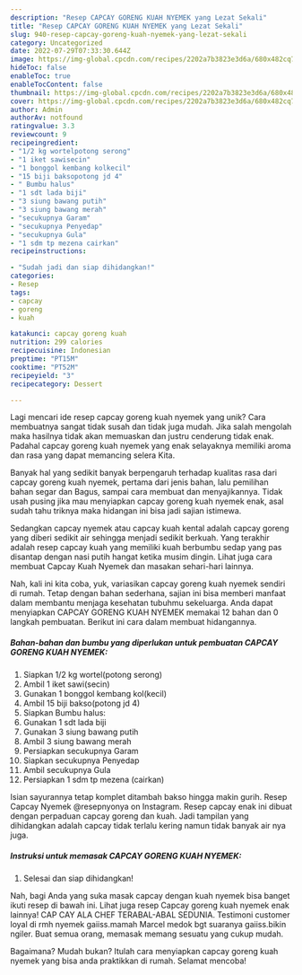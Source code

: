 ```yaml
---
description: "Resep CAPCAY GORENG KUAH NYEMEK yang Lezat Sekali"
title: "Resep CAPCAY GORENG KUAH NYEMEK yang Lezat Sekali"
slug: 940-resep-capcay-goreng-kuah-nyemek-yang-lezat-sekali
category: Uncategorized
date: 2022-07-29T07:33:30.644Z
image: https://img-global.cpcdn.com/recipes/2202a7b3823e3d6a/680x482cq70/capcay-goreng-kuah-nyemek-foto-resep-utama.jpg
hideToc: false
enableToc: true
enableTocContent: false
thumbnail: https://img-global.cpcdn.com/recipes/2202a7b3823e3d6a/680x482cq70/capcay-goreng-kuah-nyemek-foto-resep-utama.jpg
cover: https://img-global.cpcdn.com/recipes/2202a7b3823e3d6a/680x482cq70/capcay-goreng-kuah-nyemek-foto-resep-utama.jpg
author: Admin
authorAv: notfound
ratingvalue: 3.3
reviewcount: 9
recipeingredient:
- "1/2 kg wortelpotong serong"
- "1 iket sawisecin"
- "1 bonggol kembang kolkecil"
- "15 biji baksopotong jd 4"
- " Bumbu halus"
- "1 sdt lada biji"
- "3 siung bawang putih"
- "3 siung bawang merah"
- "secukupnya Garam"
- "secukupnya Penyedap"
- "secukupnya Gula"
- "1 sdm tp mezena cairkan"
recipeinstructions:

- "Sudah jadi dan siap dihidangkan!"
categories:
- Resep
tags:
- capcay
- goreng
- kuah

katakunci: capcay goreng kuah 
nutrition: 299 calories
recipecuisine: Indonesian
preptime: "PT15M"
cooktime: "PT52M"
recipeyield: "3"
recipecategory: Dessert

---
```





Lagi mencari ide resep capcay goreng kuah nyemek yang unik? Cara membuatnya sangat tidak susah dan tidak juga mudah. Jika salah mengolah maka hasilnya tidak akan memuaskan dan justru cenderung tidak enak. Padahal capcay goreng kuah nyemek yang enak selayaknya memiliki aroma dan rasa yang dapat memancing selera Kita.





Banyak hal yang sedikit banyak berpengaruh terhadap kualitas rasa dari capcay goreng kuah nyemek, pertama dari jenis bahan, lalu pemilihan bahan segar dan Bagus, sampai cara membuat dan menyajikannya. Tidak usah pusing jika mau menyiapkan capcay goreng kuah nyemek enak,      asal sudah tahu triknya maka hidangan ini bisa jadi sajian istimewa.














Sedangkan capcay nyemek atau capcay kuah kental adalah capcay goreng yang diberi sedikit air sehingga menjadi sedikit berkuah. Yang terakhir adalah resep capcay kuah yang memiliki kuah berbumbu sedap yang pas disantap dengan nasi putih hangat ketika musim dingin. Lihat juga cara membuat Capcay Kuah Nyemek dan masakan sehari-hari lainnya.






Nah, kali ini kita coba, yuk, variasikan capcay goreng kuah nyemek sendiri di rumah. Tetap dengan bahan sederhana, sajian ini bisa memberi manfaat dalam membantu menjaga kesehatan tubuhmu sekeluarga. Anda dapat menyiapkan CAPCAY GORENG KUAH NYEMEK memakai 12 bahan dan 0 langkah pembuatan. Berikut ini cara dalam membuat hidangannya.

<!--inarticleads1-->

##### Bahan-bahan dan bumbu yang diperlukan untuk pembuatan CAPCAY GORENG KUAH NYEMEK:

1. Siapkan 1/2 kg wortel(potong serong)
1. Ambil 1 iket sawi(secin)
1. Gunakan 1 bonggol kembang kol(kecil)
1. Ambil 15 biji bakso(potong jd 4)
1. Siapkan  Bumbu halus:
1. Gunakan 1 sdt lada biji
1. Gunakan 3 siung bawang putih
1. Ambil 3 siung bawang merah
1. Persiapkan secukupnya Garam
1. Siapkan secukupnya Penyedap
1. Ambil secukupnya Gula
1. Persiapkan 1 sdm tp mezena (cairkan)


Isian sayurannya tetap komplet ditambah bakso hingga makin gurih. Resep Capcay Nyemek @resepnyonya on Instagram. Resep capcay enak ini dibuat dengan perpaduan capcay goreng dan kuah. Jadi tampilan yang dihidangkan adalah capcay tidak terlalu kering namun tidak banyak air nya juga. 

<!--inarticleads2-->

##### Instruksi untuk memasak CAPCAY GORENG KUAH NYEMEK:


1. Selesai dan siap dihidangkan!

Nah, bagi Anda yang suka masak capcay dengan kuah nyemek bisa banget ikuti resep di bawah ini. Lihat juga resep Capcay goreng kuah nyemek enak lainnya! CAP CAY ALA CHEF TERABAL-ABAL SEDUNIA. Testimoni customer loyal di rmh nyemek gaiiss.mamah Marcel medok bgt suaranya gaiiss.bikin ngiler. Buat semua orang, memasak memang sesuatu yang cukup mudah. 

Bagaimana? Mudah bukan? Itulah cara menyiapkan capcay goreng kuah nyemek yang bisa anda praktikkan di rumah. Selamat mencoba!
